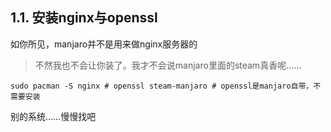## 1.1. 安装nginx与openssl

如你所见，manjaro并不是用来做nginx服务器的

> 不然我也不会让你装了。我才不会说manjaro里面的steam真香呢……

```
sudo pacman -S nginx # openssl steam-manjaro # openssl是manjaro自带，不需要安装
```

别的系统……慢慢找吧

